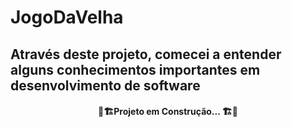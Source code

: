 # JogoDaVelha
Através deste projeto, comecei a entender alguns conhecimentos importantes em desenvolvimento de software
---
<h4 align="Center">
🚧🏗️Projeto em Construção... 🏗️🚧
</h4>
